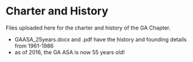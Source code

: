 # Charter and History

Files uploaded here for the charter and history of the GA Chapter.

* GAASA_25years.docx and .pdf have the history and founding details from 1961-1986
* as of 2016, the GA ASA is now 55 years old!
